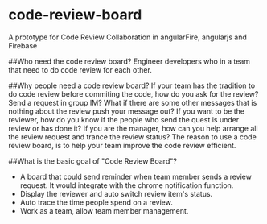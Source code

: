 code-review-board
=================

A prototype for Code Review Collaboration in angularFire, angularjs and Firebase

##Who need the code review board?
Engineer developers who in a team that need to do code review for each other. 

##Why people need a code review board?
If your team has the tradition to do code review before commiting the code, how do you ask for the review?
Send a request in group IM? What if there are some other messages that is nothing about the review push your message out?
If you want to be the reviewer, how do you know if the people who send the quest is under review or has done it?
If you are the manager, how can you help arrange all the review request and trance the review status?
The reason to use a code review board, is to help your team improve the code review efficient.

##What is the basic goal of "Code Review Board"?
* A board that could send reminder when team member sends a review request. It would integrate with the chrome notification function.
* Display the reviewer and auto switch review item's status.
* Auto trace the time people spend on a review.
* Work as a team, allow team member management.
